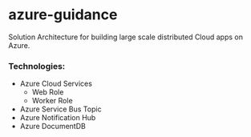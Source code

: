 # azure-guidance
Solution Architecture for building large scale distributed Cloud apps on Azure.

### Technologies:

* Azure Cloud Services
  * Web Role
  * Worker Role
* Azure Service Bus Topic
* Azure Notification Hub
* Azure DocumentDB
